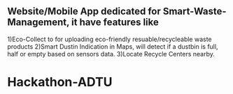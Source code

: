 ## Website/Mobile App dedicated for Smart-Waste-Management, it have features like 
1)Eco-Collect to for uploading eco-friendly resuable/recycleable waste products
2)Smart Dustin Indication in Maps, will detect if a dustbin is full, half or empty based on sensors data.
3)Locate Recycle Centers nearby.
# Hackathon-ADTU
